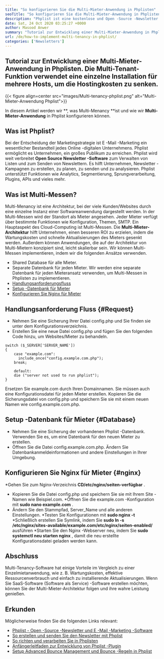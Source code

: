```yaml
---
title: "So konfigurieren Sie die Multi-Mieter-Anwendung in Phplisten" 
seoTitle: "So konfigurieren Sie die Multi-Mieter-Anwendung in Phplisten" 
description: "Phplist ist eine kostenlose und Open -Source -Newsletter -Software. Konfigurieren Sie die Anwendung mit mehreren Mietern und führen Sie mehrere Instanzen einer Anwendung in einer gemeinsam genutzten Umgebung aus." 
date: Sat, 24 Oct 2020 03:25:27 +0000
author: Masood Anwer
summary: "Tutorial zur Entwicklung einer Multi-Mieter-Anwendung in Phplisten. Die Multi-Tenant-Funktion verwendet eine einzelne Installation für mehrere Hosts, um die Hostingkosten zu senken." 
url: /de/how-to-implement-multi-tenancy-in-phplist/
categories: ['Newsletters']
---
```


## Tutorial zur Entwicklung einer Multi-Mieter-Anwendung in Phplisten. Die Multi-Tenant-Funktion verwendet eine einzelne Installation für mehrere Hosts, um die Hostingkosten zu senken.

{{< figure align=center src="images/Multi-tenancy-phplist.png" alt="Multi-Mieter-Anwendung Phplist">}}

In diesem Artikel werden wir **, was Multi-Menancy **ist und wie wir  **Multi-Mieter-Anwendung**   in Phplist konfigurieren können.

## Was ist Phplist?
Bei der Entscheidung der Marketingstrategie ist E -Mail -Marketing ein wesentlicher Bestandteil jedes Online -digitalen Unternehmens. Phplist ermöglicht es Unternehmen, ein großes Publikum zu erreichen. Phplist wird weit verbreitet **Open Source Newsletter -Software**  zum Verwalten von Listen und zum Senden von Newslettern. Es hilft Unternehmen, Newsletter -Kampagnen zu erstellen, zu planen, zu senden und zu analysieren. Phplist unterstützt Funktionen wie Analytics, Segmentierung, Sprungverarbeitung, Plugins, APIs und vieles mehr.

## Was ist Multi-Messen?
Multi-Menancy ist eine Architektur, bei der viele Kunden/Websites durch eine einzelne Instanz einer Softwareanwendung dargestellt werden. In der Multi-Messen wird der Standort als Mieter angesehen. Jeder Mieter verfügt über bestimmte Funktionen wie Konfiguration, Themen, SMTP.
Ein Hauptaspekt des Cloud-Computing ist Multi-Messen. Die **Multi-Mieter-Architektur**  hilft Unternehmen, einen besseren ROI zu erzielen, indem die Wartungskosten und schnelle Aktualisierungen des Mieters gesenkt werden. Außerdem können Anwendungen, die auf der Architektur von Multi-Mietern konzipiert sind, leicht skalierbar sein.
Wir können Multi-Messen implementieren, indem wir die folgenden Ansätze verwenden.
  * Shared Database für alle Mieter.
  * Separate Datenbank für jeden Mieter.
Wir werden eine separate Datenbank für jeden Mieteransatz verwenden, um Multi-Messen in Phplisten zu implementieren.
  * [Handlungsanforderungsfluss][1]
  * [Setup -Datenbank für Mieter][2]
  * [Konfigurieren Sie Nginx für Mieter][3]

## Handlungsanforderung Fluss   {#Request}
  * Nehmen Sie eine Sicherung Ihrer Datei config.php und Sie finden sie unter dem Konfigurationsverzeichnis.
  * Erstellen Sie eine neue Datei config.php und fügen Sie den folgenden Code hinzu, um Websites/Mieter zu behandeln.
```
switch ($_SERVER['SERVER_NAME'])
{   
    case "example.com":
      include_once("config.example.com.php");
    break;
    
    default:
    die ("server not used to run phplist"); 
}
```
Ersetzen Sie example.com durch Ihren Domainnamen. Sie müssen auch eine Konfigurationsdatei für jeden Mieter erstellen. Kopieren Sie die Sicherungsdatei von config.php und speichern Sie sie mit einem neuen Namen wie config.example.com.php.

## Setup -Datenbank für Mieter   {#Database}
  * Nehmen Sie eine Sicherung der vorhandenen Phplist -Datenbank. Verwenden Sie es, um eine Datenbank für den neuen Mieter zu erstellen.
  * Öffnen Sie die Datei config.example.com.php. Ändern Sie Datenbankanmeldeinformationen und andere Einstellungen in Ihrer Umgebung.

## Konfigurieren Sie Nginx für Mieter   {#nginx}
  *Gehen Sie zum Nginx-Verzeichnis **CD/etc/nginx/seiten-verfügbar** .
  * Kopieren Sie die Datei config.php und speichern Sie sie mit Ihrem Site -Namen wie Beispiel.com.
  *Öffnen Sie die example.com -Konfiguration mit **sudo nano example.com** .
  * Ändern Sie den Stammpfad, Server_Name und alle anderen Einstellungen.
  *Testen Sie Konfigurationen mit **sudo nginx -t** 
  *Schließlich erstellen Sie Symlink, indem Sie  **sudo ln -s /etc/nginx/sites-available/example.com/etc/nginx/seiten-enabled/**  ausführen
  *Starten Sie den Nginx -Webserver neu, indem Sie **sudo systemctl neu starten nginx** , damit die neu erstellte Konfigurationsdatei geladen werden kann.

## Abschluss
Multi-Tenancy-Software hat einige Vorteile im Vergleich zu einer Einzelmietanwendung, wie z. B. Wartungskosten, effektive Ressourcenverbrauch und einfach zu installierende Aktualisierungen. Wenn Sie SaaS-Software (Software als Service) -Software erstellen möchten, können Sie der Multi-Mieter-Architektur folgen und ihre wahre Leistung genießen.

## Erkunden
Möglicherweise finden Sie die folgenden Links relevant:
  * [Phplist - Open -Source -Newsletter und E -Mail -Marketing -Software][4]
  * [So erstellen und senden Sie den Newsletter mit Phplist][5]
  * [So richten und verarbeiten Sie in Phplisten][6]
  * [Anfängerleitfaden zur Entwicklung von Phplist -Plugin][7]
  * [Setup Advanced Bounce Management und Bounce -Regeln in Phplist][8]

  
[1]: #request
[2]: #database
[3]: #nginx
[4]: https://products.containerize.com/newsletter/phplist
[5]: https://blog.containerize.com/newsletter/how-to-create-and-send-newsletter-using-phplist/
[6]: https://blog.containerize.com/newsletter/how-to-setup-and-process-bounces-in-phplist/
[7]: https://blog.containerize.com/newsletter/beginners-guide-to-develop-phplist-plugin/
[8]: https://blog.containerize.com/newsletter/setup-advanced-bounce-management-and-bounce-rules-in-phplist/
